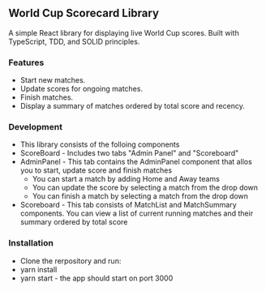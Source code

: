 ## World Cup Scorecard Library

A simple React library for displaying live World Cup scores. Built with TypeScript, TDD, and SOLID principles.

### Features

*   Start new matches.
*   Update scores for ongoing matches.
*   Finish matches.
*   Display a summary of matches ordered by total score and recency.

### Development
* This library consists of the folloing components
* ScoreBoard  - Includes two tabs "Admin Panel" and "Scoreboard"
* AdminPanel -  This tab contains the AdminPanel component that allos you to start, update score and finish matches
    - You can start a match by adding Home and Away teams
    - You can update the score by selecting a match from the drop down
    - You can finish a match by selecting a match from the drop down
* Scoreboard - This tab consists of MatchList and MatchSummary components. You can view a list of current running matches and their summary ordered by total score


### Installation
* Clone the rerpository and run:
* yarn install
* yarn start - the app should start on port 3000

